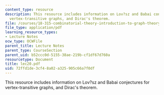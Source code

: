 ```yaml
---
content_type: resource
description: This resource includes information on Lov?sz and Babai conjectures for
  vertex-transitive graphs, and Dirac's theorem.
file: /courses/18-315-combinatorial-theory-introduction-to-graph-theory-extremal-and-enumerative-combinatorics-spring-2005/72ffd1de3cf48a02a325905c66a7f0df_lec20.pdf
file_type: application/pdf
learning_resource_types:
- Lecture Notes
ocw_type: OCWFile
parent_title: Lecture Notes
parent_type: CourseSection
parent_uid: b52ccc0d-5155-38ae-219b-cf1df67d760a
resourcetype: Document
title: lec20.pdf
uid: 72ffd1de-3cf4-8a02-a325-905c66a7f0df
---
```

This resource includes information on Lov?sz and Babai conjectures for vertex-transitive graphs, and Dirac's theorem.

